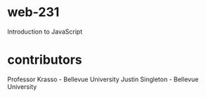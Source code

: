 # web-231
Introduction to JavaScript
# contributors
Professor Krasso - Bellevue University
Justin Singleton - Bellevue University
